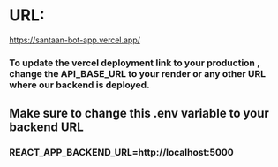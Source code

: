 # URL:
https://santaan-bot-app.vercel.app/

### To update the vercel deployment link to your production , change the API_BASE_URL to your render or any other URL where our backend is deployed.

## Make sure to change this .env variable to your backend URL 
### REACT_APP_BACKEND_URL=http://localhost:5000
